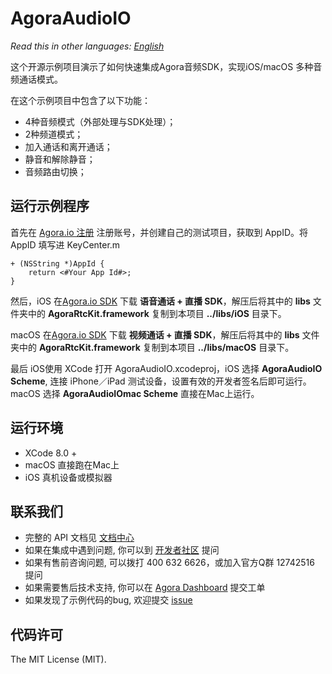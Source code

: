 # AgoraAudioIO

*Read this in other languages: [English](README.md)*

这个开源示例项目演示了如何快速集成Agora音频SDK，实现iOS/macOS 多种音频通话模式。

在这个示例项目中包含了以下功能：

- 4种音频模式（外部处理与SDK处理）；
- 2种频道模式；
- 加入通话和离开通话；
- 静音和解除静音；
- 音频路由切换；

## 运行示例程序
首先在 [Agora.io 注册](https://dashboard.agora.io/cn/signup/) 注册账号，并创建自己的测试项目，获取到 AppID。将 AppID 填写进 KeyCenter.m

```
+ (NSString *)AppId {
    return <#Your App Id#>;
}
```

然后，iOS 在[Agora.io SDK](https://www.agora.io/cn/blog/download/) 下载 **语音通话 + 直播 SDK**，解压后将其中的 **libs** 文件夹中的 **AgoraRtcKit.framework** 复制到本项目 **../libs/iOS** 目录下。

macOS 在[Agora.io SDK](https://www.agora.io/cn/blog/download/) 下载 **视频通话 + 直播 SDK**，解压后将其中的 **libs** 文件夹中的 
**AgoraRtcKit.framework** 复制到本项目 **../libs/macOS** 目录下。

最后 iOS使用 XCode 打开 AgoraAudioIO.xcodeproj，iOS 选择 **AgoraAudioIO Scheme**, 连接 iPhone／iPad 测试设备，设置有效的开发者签名后即可运行。
macOS 选择 **AgoraAudioIOmac Scheme** 直接在Mac上运行。

## 运行环境
* XCode 8.0 +
* macOS 直接跑在Mac上
* iOS 真机设备或模拟器

## 联系我们

- 完整的 API 文档见 [文档中心](https://docs.agora.io/cn/)
- 如果在集成中遇到问题, 你可以到 [开发者社区](https://dev.agora.io/cn/) 提问
- 如果有售前咨询问题, 可以拨打 400 632 6626，或加入官方Q群 12742516 提问
- 如果需要售后技术支持, 你可以在 [Agora Dashboard](https://dashboard.agora.io) 提交工单
- 如果发现了示例代码的bug, 欢迎提交 [issue](https://github.com/AgoraIO/Advanced-Audio/issues)

## 代码许可

The MIT License (MIT).
